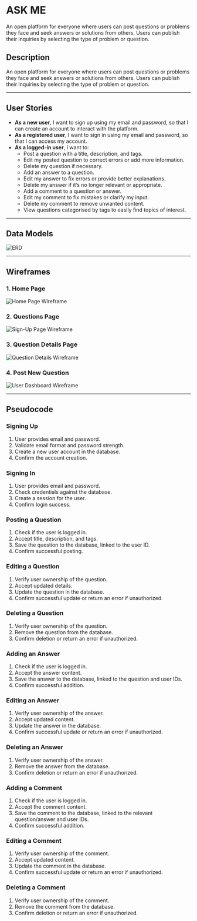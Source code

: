 # ASK ME

An open platform for everyone where users can post questions or problems they face and seek answers or solutions from others. Users can publish their inquiries by selecting the type of problem or question.


## Description
An open platform for everyone where users can post questions or problems they face and seek answers or solutions from others. Users can publish their inquiries by selecting the type of problem or question.

---

## User Stories
- **As a new user**, I want to sign up using my email and password, so that I can create an account to interact with the platform.
- **As a registered user**, I want to sign in using my email and password, so that I can access my account.
- **As a logged-in user**, I want to:
  - Post a question with a title, description, and tags.
  - Edit my posted question to correct errors or add more information.
  - Delete my question if necessary.
  - Add an answer to a question.
  - Edit my answer to fix errors or provide better explanations.
  - Delete my answer if it’s no longer relevant or appropriate.
  - Add a comment to a question or answer.
  - Edit my comment to fix mistakes or clarify my input.
  - Delete my comment to remove unwanted content.
  - View questions categorised by tags to easily find topics of interest.

---

## Data Models
![ERD](assests/ERD.PNG)

---

## Wireframes
### 1. Home Page
![Home Page Wireframe](assests/1.png)

### 2. Questions Page
![Sign-Up Page Wireframe](assests/2.png)

### 3. Question Details Page
![Question Details Wireframe](assests/3.png)

### 4. Post New Question
![User Dashboard Wireframe](assests/4.png)

---

## Pseudocode

### Signing Up
1. User provides email and password.
2. Validate email format and password strength.
3. Create a new user account in the database.
4. Confirm the account creation.

### Signing In
1. User provides email and password.
2. Check credentials against the database.
3. Create a session for the user.
4. Confirm login success.

### Posting a Question
1. Check if the user is logged in.
2. Accept title, description, and tags.
3. Save the question to the database, linked to the user ID.
4. Confirm successful posting.

### Editing a Question
1. Verify user ownership of the question.
2. Accept updated details.
3. Update the question in the database.
4. Confirm successful update or return an error if unauthorized.

### Deleting a Question
1. Verify user ownership of the question.
2. Remove the question from the database.
3. Confirm deletion or return an error if unauthorized.

### Adding an Answer
1. Check if the user is logged in.
2. Accept the answer content.
3. Save the answer to the database, linked to the question and user IDs.
4. Confirm successful addition.

### Editing an Answer
1. Verify user ownership of the answer.
2. Accept updated content.
3. Update the answer in the database.
4. Confirm successful update or return an error if unauthorized.

### Deleting an Answer
1. Verify user ownership of the answer.
2. Remove the answer from the database.
3. Confirm deletion or return an error if unauthorized.

### Adding a Comment
1. Check if the user is logged in.
2. Accept the comment content.
3. Save the comment to the database, linked to the relevant question/answer and user IDs.
4. Confirm successful addition.

### Editing a Comment
1. Verify user ownership of the comment.
2. Accept updated content.
3. Update the comment in the database.
4. Confirm successful update or return an error if unauthorized.

### Deleting a Comment
1. Verify user ownership of the comment.
2. Remove the comment from the database.
3. Confirm deletion or return an error if unauthorized.



